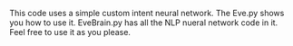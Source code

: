 This code uses a simple custom intent neural network. The Eve.py shows you how to use it. EveBrain.py has all the NLP nueral network code in it. Feel free to use it as you please.
